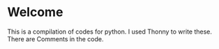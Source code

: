 
# Welcome

This is a compilation of codes for python.
I used Thonny to write these.
There are Comments in the code.




